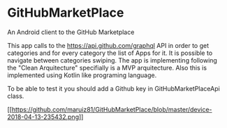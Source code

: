 # GitHubMarketPlace
An Android client to the GitHub Marketplace

This app calls to the https://api.github.com/graphql API in order to get categories and for every category the list of Apps for it. It is possible to navigate between categories swiping. The app is implementing following the "Clean Arquitecture" specifially is a MVP arquitecture. Also this is implemented using Kotlin like programing language. 

To be able to test it you should add a Github key in GitHubMarketPlaceApi class.

[[https://github.com/maruiz81/GitHubMarketPlace/blob/master/device-2018-04-13-235432.png]]

